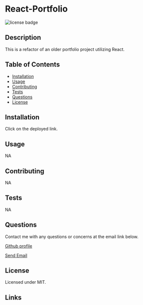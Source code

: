 # React-Portfolio

  <img src =https://img.shields.io/badge/license-MIT-brightgreen alt = "license badge">

  ## Description

  This is a refactor of an older portfolio project utilizing React.

  ## Table of Contents

  * [Installation](#installation)
  * [Usage](#usage)
  * [Contributing](#contributing)
  * [Tests](#tests)
  * [Questions](#questions)
  * [License](#license)

  ## Installation

  Click on the deployed link.
  
  ## Usage
 
  NA

  ## Contributing

  NA

  ## Tests

  NA

  ## Questions

  Contact me with any questions or concerns at the email link below.
  
  [Github profile](https://github.com/steverodrig) 

  <a href = "mailto: sr_rodrig@yahoo.com">Send Email</a>

  ## License

  Licensed under MIT.

  ## Links

